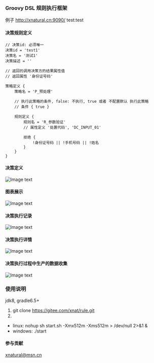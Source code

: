 ### Groovy DSL 规则执行框架
例子 http://xnatural.cn:9090/ test:test

#### 决策规则定义
```
// 决策id: 必须唯一
决策id = 'test1'
决策名 = '测试1'
决策描述 = ''

// 返回的调用决策方的结果属性值
// 返回属性 '身份证号码'

策略定义 {
    策略名 = 'P_预处理'

    // 执行此策略的条件, false: 不执行, true 或者 不配置默认 执行此策略
    // 条件 { true }

    规则定义 {
        规则名 = 'R_参数验证'
        // 属性定义 '处置代码', 'DC_INPUT_01'

        拒绝 {
            !身份证号码 || !手机号码 || !姓名
        }
    }
}
```
#### 决策定义
![Image text](https://gitee.com/xnat/tmp/raw/master/img/decisions.png)

#### 图表展示 
![Image text](https://gitee.com/xnat/tmp/raw/master/img/decision_dashbrod.png)

#### 决策执行记录
![Image text](https://gitee.com/xnat/tmp/raw/master/img/decision_records.png)

#### 决策执行详情
![Image text](https://gitee.com/xnat/tmp/raw/master/img/decision_result_detail.png)

#### 决策执行过程中生产的数据收集
![Image text](https://gitee.com/xnat/tmp/raw/master/img/collect_records.png)


### 使用说明
jdk8, gradle6.5+

1. git clone https://gitee.com/xnat/rule.git
2. 
 * linux: nohup sh start.sh -Xmx512m -Xms512m > /dev/null 2>&1 &
 * windows: ./start


#### 参与贡献
xnatural@msn.cn